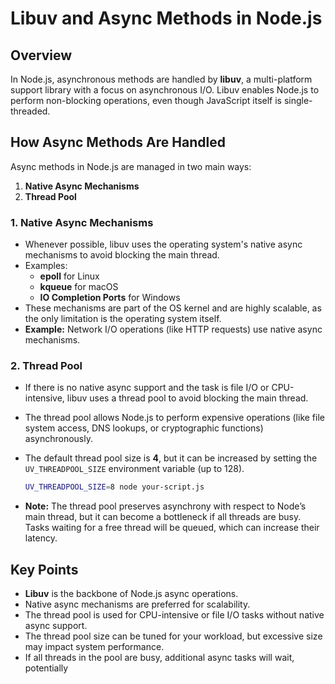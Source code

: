 # Libuv and Async Methods in Node.js

## Overview

In Node.js, asynchronous methods are handled by **libuv**, a multi-platform support library with a focus on asynchronous I/O. Libuv enables Node.js to perform non-blocking operations, even though JavaScript itself is single-threaded.

## How Async Methods Are Handled

Async methods in Node.js are managed in two main ways:

1. **Native Async Mechanisms**
2. **Thread Pool**

### 1. Native Async Mechanisms

- Whenever possible, libuv uses the operating system's native async mechanisms to avoid blocking the main thread.
- Examples:
  - **epoll** for Linux
  - **kqueue** for macOS
  - **IO Completion Ports** for Windows
- These mechanisms are part of the OS kernel and are highly scalable, as the only limitation is the operating system itself.
- **Example:** Network I/O operations (like HTTP requests) use native async mechanisms.

### 2. Thread Pool

- If there is no native async support and the task is file I/O or CPU-intensive, libuv uses a thread pool to avoid blocking the main thread.
- The thread pool allows Node.js to perform expensive operations (like file system access, DNS lookups, or cryptographic functions) asynchronously.
- The default thread pool size is **4**, but it can be increased by setting the `UV_THREADPOOL_SIZE` environment variable (up to 128).

    ```sh
    UV_THREADPOOL_SIZE=8 node your-script.js
    ```

- **Note:** The thread pool preserves asynchrony with respect to Node’s main thread, but it can become a bottleneck if all threads are busy. Tasks waiting for a free thread will be queued, which can increase their latency.

## Key Points

- **Libuv** is the backbone of Node.js async operations.
- Native async mechanisms are preferred for scalability.
- The thread pool is used for CPU-intensive or file I/O tasks without native async support.
- The thread pool size can be tuned for your workload, but excessive size may impact system performance.
- If all threads in the pool are busy, additional async tasks will wait, potentially